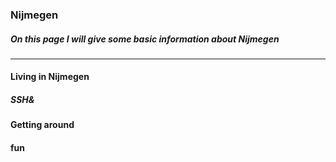 ### Nijmegen

##### On this page I will give some basic information about Nijmegen

___

#### Living in Nijmegen
##### SSH&
#### Getting around
#### fun